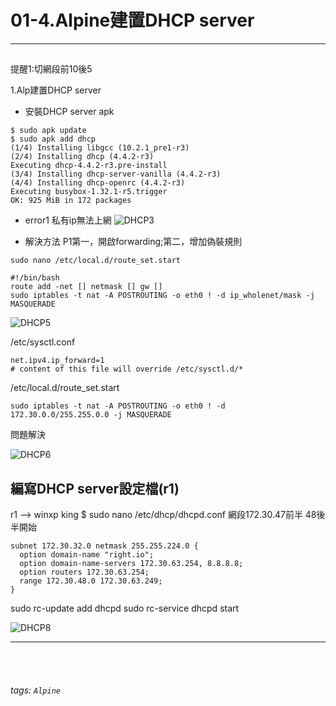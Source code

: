 # 01-4.Alpine建置DHCP server

* * *

<h2 id=""></h2>

提醒1:切網段前10後5


1.Alp建置DHCP server

- 安裝DHCP server apk
```
$ sudo apk update
$ sudo apk add dhcp
(1/4) Installing libgcc (10.2.1_pre1-r3)
(2/4) Installing dhcp (4.4.2-r3)
Executing dhcp-4.4.2-r3.pre-install
(3/4) Installing dhcp-server-vanilla (4.4.2-r3)
(4/4) Installing dhcp-openrc (4.4.2-r3)
Executing busybox-1.32.1-r5.trigger
OK: 925 MiB in 172 packages
```

- error1 私有ip無法上網
![DHCP3](https://i.imgur.com/y34V40k.png)

- 解決方法
  P1第一，開啟forwarding;第二，增加偽裝規則
```
sudo nano /etc/local.d/route_set.start

#!/bin/bash
route add -net [] netmask [] gw []
sudo iptables -t nat -A POSTROUTING -o eth0 ! -d ip_wholenet/mask -j MASQUERADE
```

![DHCP5](https://i.imgur.com/GUlsTs0.png)

/etc/sysctl.conf
```
net.ipv4.ip_forward=1
# content of this file will override /etc/sysctl.d/*
```


/etc/local.d/route_set.start
```
sudo iptables -t nat -A POSTROUTING -o eth0 ! -d 172.30.0.0/255.255.0.0 -j MASQUERADE
```

問題解決

![DHCP6](https://i.imgur.com/q1kjAjm.png)



## 編寫DHCP server設定檔(r1)

r1 --> winxp king
$ sudo nano /etc/dhcp/dhcpd.conf
網段172.30.47前半 48後半開始
```
subnet 172.30.32.0 netmask 255.255.224.0 {
  option domain-name "right.io";
  option domain-name-servers 172.30.63.254, 8.8.8.8;
  option routers 172.30.63.254;
  range 172.30.48.0 172.30.63.249;
}
```
sudo rc-update add dhcpd
sudo rc-service dhcpd start

![DHCP8](https://i.imgur.com/54pdCn8.png)

-------------------------------




<br /><br />
###### tags: `Alpine`